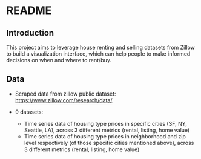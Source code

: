 README
======

Introduction
------------

This project aims to leverage house renting and selling datasets from Zillow to build a visualization interface, which can help people to make informed decisions on when and where to rent/buy.

Data
----

* Scraped data from zillow public dataset: https://www.zillow.com/research/data/

* 9 datasets:
    * Time series data of housing type prices in specific cities (SF, NY, Seattle, LA), across 3 different metrics (rental, listing, home value)
    * Time series data of housing type prices in neighborhood and zip level respectively (of those specific cities mentioned above), across 3 different metrics (rental, listing, home value)

